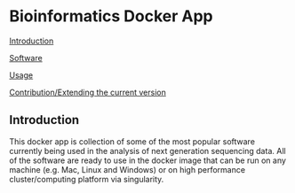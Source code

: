 # Bioinformatics Docker App

[Introduction](#introduction)

[Software](#software)

[Usage](#usage)

[Contribution/Extending the current version](#versioning)


## Introduction

This docker app is collection of some of the most popular software currently being used in the analysis of next generation sequencing data. All of the software are ready to use in the docker image that can be run on any machine (e.g. Mac, Linux and Windows) or on high performance cluster/computing platform via singularity. 
